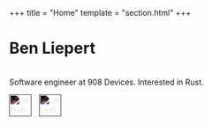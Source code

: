 +++
title = "Home"
template = "section.html"
+++

# Ben Liepert
\
Software engineer at 908 Devices. Interested in Rust.

<!-- Theme messes with how svgs are displayed. Override it briefly -->
<style>
.inline-icon {
    display: inline-block;
    margin-right: 10px;
}
.inline-icon img {
    width: 40px;
    height: 40px;
    filter: invert(100%);
}
</style>

<a href="https://github.com/benliepert" target="_blank" class="inline-icon">
  <img src="https://cdn.jsdelivr.net/npm/simple-icons@v9/icons/github.svg" alt="GitHub">
</a>
<a href="https://www.linkedin.com/in/ben-liepert-9287b0163/" target="_blank" class="inline-icon">
  <img src="https://cdn.jsdelivr.net/npm/simple-icons@v9/icons/linkedin.svg" alt="LinkedIn">
</a>

[email]: mailto:ben.liepert@gmail.com
[github]: https://github.com/benliepert
[linkedin]: https://www.linkedin.com/in/ben-liepert-9287b0163/
